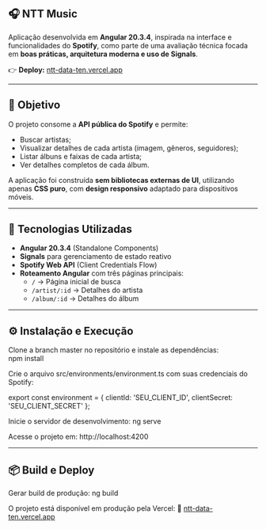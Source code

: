 ## 🎧 NTT Music

Aplicação desenvolvida em **Angular 20.3.4**, inspirada na interface e funcionalidades do **Spotify**, como parte de uma avaliação técnica focada em **boas práticas, arquitetura moderna e uso de Signals**.

👉 **Deploy:** [ntt-data-ten.vercel.app](https://ntt-data-ten.vercel.app/)

---

## 🚀 Objetivo
O projeto consome a **API pública do Spotify** e permite:  
- Buscar artistas;  
- Visualizar detalhes de cada artista (imagem, gêneros, seguidores);  
- Listar álbuns e faixas de cada artista;  
- Ver detalhes completos de cada álbum.

A aplicação foi construída **sem bibliotecas externas de UI**, utilizando apenas **CSS puro**, com **design responsivo** adaptado para dispositivos móveis.

---

## 🧱 Tecnologias Utilizadas
- **Angular 20.3.4** (Standalone Components)  
- **Signals** para gerenciamento de estado reativo  
- **Spotify Web API** (Client Credentials Flow)  
- **Roteamento Angular** com três páginas principais:  
  - `/` → Página inicial de busca  
  - `/artist/:id` → Detalhes do artista  
  - `/album/:id` → Detalhes do álbum

---

## ⚙️ Instalação e Execução


Clone a branch master no repositório e instale as dependências:  
npm install

Crie o arquivo src/environments/environment.ts com suas credenciais do Spotify:

export const environment = {
  clientId: 'SEU_CLIENT_ID',
  clientSecret: 'SEU_CLIENT_SECRET'
};

Inicie o servidor de desenvolvimento:
ng serve

Acesse o projeto em: http://localhost:4200

---

## 📦 Build e Deploy

Gerar build de produção:
ng build

O projeto está disponível em produção pela Vercel:
🔗  [ntt-data-ten.vercel.app](https://ntt-data-ten.vercel.app/)

